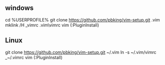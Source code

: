

## windows

   cd %USERPROFILE%
   git clone https://github.com/pbking/vim-setup.git .vim
   mklink /H _vimrc .vim\vimrc
   vim  (:PluginInstall)

## Linux

   git clone https://github.com/pbking/vim-setup.git ~/.vim
   ln -s ~/.vim/vimrc _~/.vimrc
   vim  (:PluginInstall)

